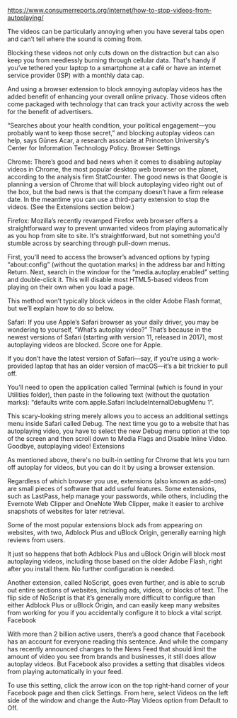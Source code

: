 

https://www.consumerreports.org/internet/how-to-stop-videos-from-autoplaying/

The videos can be particularly annoying when you have several tabs open and can’t tell where the sound is coming from.

Blocking these videos not only cuts down on the distraction but can also keep you from needlessly burning through cellular data. That's handy if you’ve tethered your laptop to a smartphone at a café or have an internet service provider (ISP) with a monthly data cap.

And using a browser extension to block annoying autoplay videos has the added benefit of enhancing your overall online privacy. Those videos often come packaged with technology that can track your activity across the web for the benefit of advertisers.

“Searches about your health condition, your political engagement—you probably want to keep those secret,” and blocking autoplay videos can help, says Günes Acar, a research associate at Princeton University’s Center for Information Technology Policy. 
Browser Settings

Chrome: There’s good and bad news when it comes to disabling autoplay videos in Chrome, the most popular desktop web browser on the planet, according to the analysis firm StatCounter. The good news is that Google is planning a version of Chrome that will block autoplaying video right out of the box, but the bad news is that the company doesn’t have a firm release date. In the meantime you can use a third-party extension to stop the videos. (See the Extensions section below.)

Firefox: Mozilla’s recently revamped Firefox web browser offers a straightforward way to prevent unwanted videos from playing automatically as you hop from site to site. It's straightforward, but not something you'd stumble across by searching through pull-down menus.

First, you’ll need to access the browser’s advanced options by typing “about:config” (without the quotation marks) in the address bar and hitting Return. Next, search in the window for the “media.autoplay.enabled” setting and double-click it. This will disable most HTML5-based videos from playing on their own when you load a page.

This method won’t typically block videos in the older Adobe Flash format, but we’ll explain how to do so below.

Safari: If you use Apple’s Safari browser as your daily driver, you may be wondering to yourself, “What’s autoplay video?” That’s because in the newest versions of Safari (starting with version 11, released in 2017), most autoplaying videos are blocked. Score one for Apple.

If you don’t have the latest version of Safari—say, if you’re using a work-provided laptop that has an older version of macOS—it’s a bit trickier to pull off.

You’ll need to open the application called Terminal (which is found in your Utilities folder), then paste in the following text (without the quotation marks): “defaults write com.apple.Safari IncludeInternalDebugMenu 1”.

This scary-looking string merely allows you to access an additional settings menu inside Safari called Debug. The next time you go to a website that has autoplaying video, you have to select the new Debug menu option at the top of the screen and then scroll down to Media Flags and Disable Inline Video. Goodbye, autoplaying video!
Extensions

As mentioned above, there's no built-in setting for Chrome that lets you turn off autoplay for videos, but you can do it by using a browser extension.

Regardless of which browser you use, extensions (also known as add-ons) are small pieces of software that add useful features. Some extensions, such as LastPass, help manage your passwords, while others, including the Evernote Web Clipper and OneNote Web Clipper, make it easier to archive snapshots of websites for later retrieval.

Some of the most popular extensions block ads from appearing on websites, with two, Adblock Plus and uBlock Origin, generally earning high reviews from users.

It just so happens that both Adblock Plus and uBlock Origin will block most autoplaying videos, including those based on the older Adobe Flash, right after you install them. No further configuration is needed.

Another extension, called NoScript, goes even further, and is able to scrub out entire sections of websites, including ads, videos, or blocks of text. The flip side of NoScript is that it’s generally more difficult to configure than either Adblock Plus or uBlock Origin, and can easily keep many websites from working for you if you accidentally configure it to block a vital script.
Facebook

With more than 2 billion active users, there’s a good chance that Facebook has an account for everyone reading this sentence. And while the company has recently announced changes to the News Feed that should limit the amount of video you see from brands and businesses, it still does allow autoplay videos. But Facebook also provides a setting that disables videos from playing automatically in your feed. 

To use this setting, click the arrow icon on the top right-hand corner of your Facebook page and then click Settings. From here, select Videos on the left side of the window and change the Auto-Play Videos option from Default to Off.
